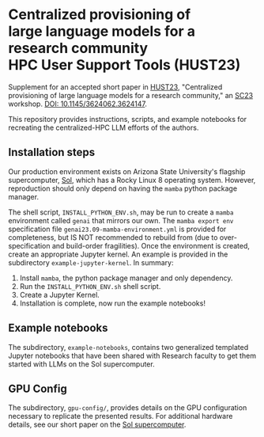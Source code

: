 <h1> 
Centralized provisioning of 
</br>
large language models
for a research community
</br>
HPC User Support Tools (HUST23)
</h1>

Supplement for an accepted short paper in [HUST23][hust], "Centralized
provisioning of large language models for a research community," an [SC23][sc]
workshop. [DOI: 10.1145/3624062.3624147][doi].

This repository provides instructions, scripts, and example notebooks for
recreating the centralized-HPC LLM efforts of the authors.

## Installation steps

Our production environment exists on Arizona State University's flagship
supercomputer, [Sol][sol], which has a Rocky Linux 8 operating system. However,
reproduction should only depend on having the `mamba` python package manager.

The shell script, `INSTALL_PYTHON_ENV.sh`, may be run to create a `mamba`
environment called `genai` that mirrors our own. The `mamba export env`
specification file `genai23.09-mamba-environment.yml` is provided for
completeness, but IS NOT recommended to rebuild from (due to over-specification
and build-order fragilities). Once the environment is created, create an
appropriate Jupyter kernel. An example is provided in the subdirectory
`example-jupyter-kernel`. In summary:

1. Install `mamba`, the python package manager and only dependency.
2. Run the `INSTALL_PYTHON_ENV.sh` shell script.
3. Create a Jupyter Kernel.
4. Installation is complete, now run the example notebooks!

## Example notebooks

The subdirectory, `example-notebooks`, contains two generalized templated
Jupyter notebooks that have been shared with Research faculty to get them
started with LLMs on the Sol supercomputer.

## GPU Config

The subdirectory, `gpu-config/`, provides details on the GPU configuration
necessary to replicate the presented results. For additional hardware details,
see our short paper on the [Sol supercomputer][sol].





[hust]: https://hust-workshop.github.io
[sc]: https://sc23.supercomputing.org
[doi]: https://doi.org/10.1145/3624062.3624147
[sol]: https://doi.org/10.1145/3569951.3597573

